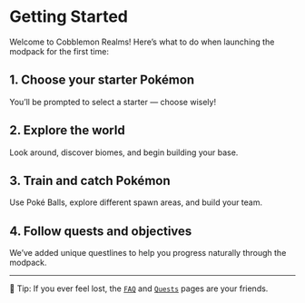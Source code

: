 # Getting Started

Welcome to Cobblemon Realms! Here’s what to do when launching the modpack for the first time:

## 1. Choose your starter Pokémon

You’ll be prompted to select a starter — choose wisely!

## 2. Explore the world

Look around, discover biomes, and begin building your base.

## 3. Train and catch Pokémon

Use Poké Balls, explore different spawn areas, and build your team.

## 4. Follow quests and objectives

We’ve added unique questlines to help you progress naturally through the modpack.

---

🧠 Tip: If you ever feel lost, the [`FAQ`](faq.md) and [`Quests`](quests.md) pages are your friends.
